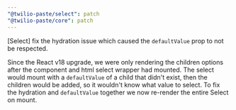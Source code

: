 ```yaml
---
"@twilio-paste/select": patch
"@twilio-paste/core": patch
---
```


[Select] fix the hydration issue which caused the `defaultValue` prop to not be respected.

Since the React v18 upgrade, we were only rendering the children options after the component and html select
wrapper had mounted. The select would mount with a `defaultValue` of a child that didn't exist, then the
children would be added, so it wouldn't know what value to select. To fix the hydration and `defaultValue`
together we now re-render the entire Select on mount.

